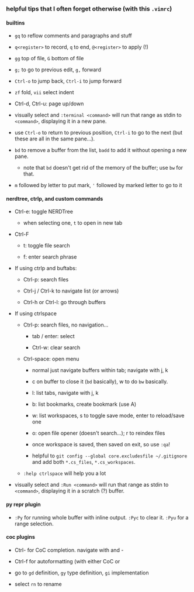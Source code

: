 ### helpful tips that I often forget otherwise (with this `.vimrc`)

#### builtins

- `gq` to reflow comments and paragraphs and stuff

- `q<register>` to record, `q` to end, `@<register>` to apply (!)

- `gg` top of file, `G` bottom of file

- `g;` to go to previous edit, `g,` forward

- `Ctrl-o` to jump back, `Ctrl-i` to jump forward

- `zf` fold, `vii` select indent

- Ctrl-d, Ctrl-u: page up/down

- visually select and `:terminal <command>` will run that range as stdin to
  `<command>`, displaying it in a new pane.

- use `Ctrl-o` to return to previous position, `Ctrl-i` to go to the next (but
  these are all in the same pane...).

- `bd` to remove a buffer from the list, `badd` to add it without opening a new
  pane.

  - note that `bd` doesn't get rid of the memory of the buffer; use
    `bw` for that. 

- `m` followed by letter to put mark, `'` followed by marked letter to go to it

#### nerdtree, ctrlp, and custom commands

- Ctrl-e: toggle NERDTree

  - when selecting one, `t` to open in new tab

- Ctrl-F

  - t: toggle file search

  - f: enter search phrase

- If using ctrlp and buftabs:

  - Ctrl-p: search files

  - Ctrl-j / Ctrl-k to navigate list (or arrows)

  - Ctrl-h or Ctrl-l: go through buffers

- If using ctrlspace

  - Ctrl-p: search files, no navigation...

    - tab / enter: select

    - Ctrl-w: clear search

  - Ctrl-space: open menu

    - normal just navigate buffers within tab; navigate with j, k

    - c on buffer to close it (`bd` basically), w to do `bw` basically.

    - l: list tabs, navigate with j, k

    - b: list bookmarks, create bookmark (use A)

    - w: list workspaces, s to toggle save mode, enter to reload/save one

    - o: open file opener (doesn't search...); r to reindex files

    - once workspace is saved, then saved on exit, so use `:qa`!

    - helpful to `git config --global core.excludesfile ~/.gitignore` and
      add both `*.cs_files`, `*.cs_workspaces`.

  - `:help ctrlspace` will help you a lot

- visually select and `:Run <command>` will run that range as stdin to
  `<command>`, displaying it in a scratch (?) buffer.

#### py repr plugin

- `:Py` for running whole buffer with inline output. `:Pyc` to clear it.
  `:Pyu` for a range selection.

#### coc plugins

- Ctrl-<space> for CoC completion. navigate with <tab> and <shift>-<tab>

- Ctrl-f for autoformatting (with either CoC or

- go to `gd` definition, `gy` type definition, `gi` implementation 

- select `rn` to rename

